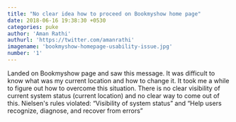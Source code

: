 ```yaml
---
title: "No clear idea how to proceed on Bookmyshow home page"
date: 2018-06-16 19:38:30 +0530
categories: puke
author: 'Aman Rathi'
authurl: 'https://twitter.com/amanrathi'
imagename: 'bookmyshow-homepage-usability-issue.jpg'
number: '1'
---
```

Landed on Bookmyshow page and saw this message. It was difficult to know what was my
current location and how to change it. It took me a while to figure out how to overcome this situation. There is no clear visibility of current system status (current location) and no clear way to come out of this. Nielsen's rules violated: “Visibility of system status” and “Help users recognize, diagnose, and recover from errors”
